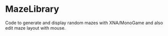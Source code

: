 # MazeLibrary
Code to generate and display random mazes with XNA/MonoGame and also edit maze layout with mouse.
